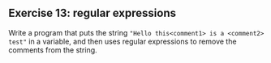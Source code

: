 ## Exercise 13: regular expressions

Write a program that puts the string `"Hello this<comment1> is a <comment2>
test"` in a variable, and then uses regular expressions to remove the comments
from the string.